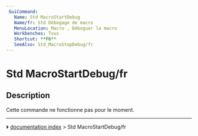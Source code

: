 ```yaml
---
 GuiCommand:
   Name: Std MacroStartDebug
   Name/fr: Std Débogage de macro
   MenuLocation: Macro , Déboguer la macro 
   Workbenches: Tous
   Shortcut: **F6**
   SeeAlso: Std_MacroStopDebug/fr
---
```


# Std MacroStartDebug/fr

## Description

Cette commande ne fonctionne pas pour le moment.



---
⏵ [documentation index](../README.md) > Std MacroStartDebug/fr
